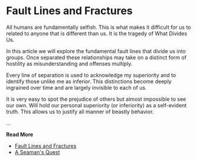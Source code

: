 # Fault Lines and Fractures

All humans are fundamentally selfish.  This is what makes it difficult for us to
related to anyone that is different than us. It is the tragedy of What Divides
Us.

In this article we will explore the fundamental fault lines that divide us into
groups. Once separated these relationships may take on a distinct form of
hostility as misunderstanding and offenses multiply.

Every line of separation is used to acknowledge my superiority and to identify
those unlike me as inferior.  This distinctions become deeply ingrained over
time and are largely invisible to each of us.

It is very easy to spot the prejudice of others but almost impossible to see our
own.  Will hold our personal superiority (or inferiority) as a self-evident
truth.  This allows us to justify all manner of beastly behavior.

...

**Read More**

* [Fault Lines and Fractures](https://seamansguide.com/book/quest/Fractures.md)
* [A Seaman's Quest](https://seamansguide.com/book/quest)

